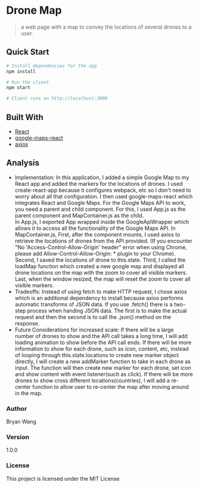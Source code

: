 # Drone Map

> a web page with a map to convey the locations of several drones to a user.

## Quick Start

``` bash
# Install dependencies for the app
npm install

# Run the client
npm start

# Client runs on http://localhost:3000
```

## Built With

* [React](https://facebook.github.io/react/)
* [google-maps-react](https://www.npmjs.com/package/google-maps-react)
* [axios](https://www.npmjs.com/package/axios)

## Analysis
* Implementation:
  In this application, I added a simple Google Map to my React app and added the markers for the locations of drones.  I used create-react-app because it configures webpack, etc so I don't need to worry about all that configuration.  I then used google-maps-react which integrates React and Google Maps.  For the Google Maps API to work, you need a parent and child component.  For this, I used App.js as the parent component and MapContainer.js as the child.  
  In App.js, I exported App wrapped inside the GoogleApiWrapper which allows it to access all the functionality of the Google Maps API. 
  In MapContainer.js, 
    First, after the component mounts, I used axios to retrieve the locations of drones from the API provided.  (If you encounter "No 'Access-Control-Allow-Origin' header" error when using Chrome, please add Allow-Control-Allow-Origin: * plugin to your Chrome).
    Second, I saved the locations of drone to this.state.
    Third, I called the loadMap function which created a new google map and displayed all drone locations on the map with the zoom to cover all visible markers.
    Last, when the window resized, the map will reset the zoom to cover all visible markers.
* Tradeoffs:
  Instead of using fetch to make HTTP request, I chose axios which is an additional dependency to install because axios performs automatic transforms of JSON data.  If you use .fetch() there is a two-step process when handing JSON data. The first is to make the actual request and then the second is to call the .json() method on the response.
* Future Considerations for increased scale:
  If there will be a large number of drones to show and the API call takes a long time, I will add loading animation to show before the API call ends.
  If there will be more information to show for each drone, such as icon, content, etc, instead of looping through this.state.locations to create new marker object directly, I will create a new addMarker function to take in each drone as input.  The function will then create new marker for each drone, set icon and show content with event listener(such as click).
  If there will be more drones to show cross different locations(countries), I will add a re-center function to allow user to re-center the map after moving around in the map.

### Author

Bryan Wang

### Version

1.0.0

### License

This project is licensed under the MIT License